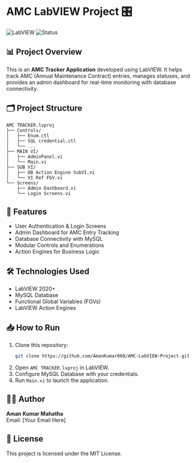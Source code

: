 
# AMC LabVIEW Project 🎛️

![LabVIEW](https://img.shields.io/badge/Built%20with-LabVIEW-orange?style=for-the-badge&logo=NI)
![Status](https://img.shields.io/badge/Status-Completed-brightgreen?style=for-the-badge)

## 📊 Project Overview
This is an **AMC Tracker Application** developed using LabVIEW. It helps track AMC (Annual Maintenance Contract) entries, manages statuses, and provides an admin dashboard for real-time monitoring with database connectivity.

## 🗂️ Project Structure
```
AMC TRACKER.lvproj
├── Controls/
│   ├── Enum.ctl
│   ├── SQL credential.ctl
│   └── ...
├── MAIN VI/
│   ├── AdminPanel.vi
│   └── Main.vi
├── SUB VI/
│   ├── DB Action Engine SubVI.vi
│   └── VI Ref FGV.vi
└── Screens/
    ├── Admin Dashboard.vi
    └── Login Screens.vi
```

## 🚀 Features
- User Authentication & Login Screens
- Admin Dashboard for AMC Entry Tracking
- Database Connectivity with MySQL
- Modular Controls and Enumerations
- Action Engines for Business Logic

## 🛠️ Technologies Used
- LabVIEW 2020+
- MySQL Database
- Functional Global Variables (FGVs)
- LabVIEW Action Engines

## 📥 How to Run
1. Clone this repository:
    ```bash
    git clone https://github.com/AmanKumar008/AMC-LabVIEW-Project.git
    ```
2. Open `AMC TRACKER.lvproj` in LabVIEW.
3. Configure MySQL Database with your credentials.
4. Run `Main.vi` to launch the application.

## 🧑‍💻 Author
**Aman Kumar Mahatha**  
Email: [Your Email Here]

## 📄 License
This project is licensed under the MIT License.
